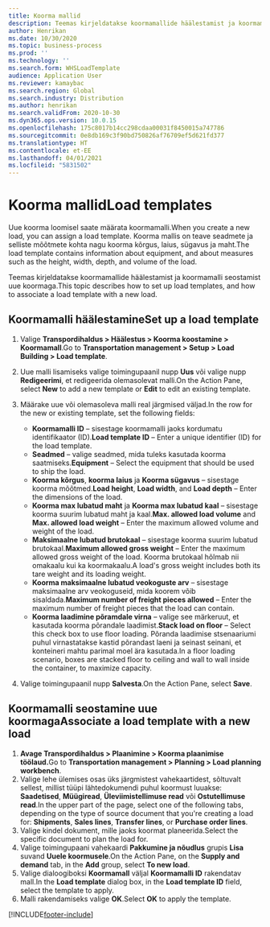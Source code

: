 ```yaml
---
title: Koorma mallid
description: Teemas kirjeldatakse koormamallide häälestamist ja koormamalli seostamist uue koormaga.
author: Henrikan
ms.date: 10/30/2020
ms.topic: business-process
ms.prod: ''
ms.technology: ''
ms.search.form: WHSLoadTemplate
audience: Application User
ms.reviewer: kamaybac
ms.search.region: Global
ms.search.industry: Distribution
ms.author: henrikan
ms.search.validFrom: 2020-10-30
ms.dyn365.ops.version: 10.0.15
ms.openlocfilehash: 175c8017b14cc298cdaa00031f8450015a747786
ms.sourcegitcommit: 0e8db169c3f90bd750826af76709ef5d621fd377
ms.translationtype: HT
ms.contentlocale: et-EE
ms.lasthandoff: 04/01/2021
ms.locfileid: "5831502"
---
```

# <a name="load-templates"></a><span data-ttu-id="70669-103">Koorma mallid</span><span class="sxs-lookup"><span data-stu-id="70669-103">Load templates</span></span>

<span data-ttu-id="70669-104">Uue koorma loomisel saate määrata koormamalli.</span><span class="sxs-lookup"><span data-stu-id="70669-104">When you create a new load, you can assign a load template.</span></span> <span data-ttu-id="70669-105">Koorma mallis on teave seadmete ja selliste mõõtmete kohta nagu koorma kõrgus, laius, sügavus ja maht.</span><span class="sxs-lookup"><span data-stu-id="70669-105">The load template contains information about equipment, and about measures such as the height, width, depth, and volume of the load.</span></span>

<span data-ttu-id="70669-106">Teemas kirjeldatakse koormamallide häälestamist ja koormamalli seostamist uue koormaga.</span><span class="sxs-lookup"><span data-stu-id="70669-106">This topic describes how to set up load templates, and how to associate a load template with a new load.</span></span>

## <a name="set-up-a-load-template"></a><span data-ttu-id="70669-107">Koormamalli häälestamine</span><span class="sxs-lookup"><span data-stu-id="70669-107">Set up a load template</span></span>

1. <span data-ttu-id="70669-108">Valige **Transpordihaldus \> Häälestus \> Koorma koostamine \> Koormamall**.</span><span class="sxs-lookup"><span data-stu-id="70669-108">Go to **Transportation management \> Setup \> Load Building \> Load template**.</span></span>
1. <span data-ttu-id="70669-109">Uue malli lisamiseks valige toimingupaanil nupp **Uus** või valige nupp **Redigeerimi**, et redigeerida olemasolevat malli.</span><span class="sxs-lookup"><span data-stu-id="70669-109">On the Action Pane, select **New** to add a new template or **Edit** to edit an existing template.</span></span>
1. <span data-ttu-id="70669-110">Määrake uue või olemasoleva malli real järgmised väljad.</span><span class="sxs-lookup"><span data-stu-id="70669-110">In the row for the new or existing template, set the following fields:</span></span>

    - <span data-ttu-id="70669-111">**Koormamalli ID** – sisestage koormamalli jaoks kordumatu identifikaator (ID).</span><span class="sxs-lookup"><span data-stu-id="70669-111">**Load template ID** – Enter a unique identifier (ID) for the load template.</span></span>
    - <span data-ttu-id="70669-112">**Seadmed** – valige seadmed, mida tuleks kasutada koorma saatmiseks.</span><span class="sxs-lookup"><span data-stu-id="70669-112">**Equipment** – Select the equipment that should be used to ship the load.</span></span>
    - <span data-ttu-id="70669-113">**Koorma kõrgus**, **koorma laius** ja **Koorma sügavus** – sisestage koorma mõõtmed.</span><span class="sxs-lookup"><span data-stu-id="70669-113">**Load height**, **Load width**, and **Load depth** – Enter the dimensions of the load.</span></span>
    - <span data-ttu-id="70669-114">**Koorma max lubatud maht** ja **Koorma max lubatud kaal** – sisestage koorma suurim lubatud maht ja kaal.</span><span class="sxs-lookup"><span data-stu-id="70669-114">**Max. allowed load volume** and **Max. allowed load weight** – Enter the maximum allowed volume and weight of the load.</span></span>
    - <span data-ttu-id="70669-115">**Maksimaalne lubatud brutokaal** – sisestage koorma suurim lubatud brutokaal.</span><span class="sxs-lookup"><span data-stu-id="70669-115">**Maximum allowed gross weight** – Enter the maximum allowed gross weight of the load.</span></span> <span data-ttu-id="70669-116">Koorma brutokaal hõlmab nii omakaalu kui ka koormakaalu.</span><span class="sxs-lookup"><span data-stu-id="70669-116">A load's gross weight includes both its tare weight and its loading weight.</span></span>
    - <span data-ttu-id="70669-117">**Koorma maksimaalne lubatud veokoguste arv** – sisestage maksimaalne arv veokoguseid, mida koorem võib sisaldada.</span><span class="sxs-lookup"><span data-stu-id="70669-117">**Maximum number of freight pieces allowed** – Enter the maximum number of freight pieces that the load can contain.</span></span>
    - <span data-ttu-id="70669-118">**Koorma laadimine põramdale virna** – valige see märkeruut, et kasutada koorma põrandale laadimist.</span><span class="sxs-lookup"><span data-stu-id="70669-118">**Stack load on floor** – Select this check box to use floor loading.</span></span> <span data-ttu-id="70669-119">Põranda laadimise stsenaariumi puhul virnastatakse kastid põrandast laeni ja seinast seinani, et konteineri mahtu parimal moel ära kasutada.</span><span class="sxs-lookup"><span data-stu-id="70669-119">In a floor loading scenario, boxes are stacked floor to ceiling and wall to wall inside the container, to maximize capacity.</span></span>

1. <span data-ttu-id="70669-120">Valige toimingupaanil nupp **Salvesta**.</span><span class="sxs-lookup"><span data-stu-id="70669-120">On the Action Pane, select **Save**.</span></span>

## <a name="associate-a-load-template-with-a-new-load"></a><span data-ttu-id="70669-121">Koormamalli seostamine uue koormaga</span><span class="sxs-lookup"><span data-stu-id="70669-121">Associate a load template with a new load</span></span>

1. <span data-ttu-id="70669-122">**Avage Transpordihaldus \> Plaanimine \> Koorma plaanimise töölaud.**</span><span class="sxs-lookup"><span data-stu-id="70669-122">Go to **Transportation management \> Planning \> Load planning workbench**.</span></span>
1. <span data-ttu-id="70669-123">Valige lehe ülemises osas üks järgmistest vahekaartidest, sõltuvalt sellest, millist tüüpi lähtedokumendi puhul koormust luuakse: **Saadetised**, **Müügiread**, **Üleviimistellimuse read** või **Ostutellimuse read**.</span><span class="sxs-lookup"><span data-stu-id="70669-123">In the upper part of the page, select one of the following tabs, depending on the type of source document that you're creating a load for: **Shipments**, **Sales lines**, **Transfer lines**, or **Purchase order lines**.</span></span> 
1. <span data-ttu-id="70669-124">Valige kindel dokument, mille jaoks koormat planeerida.</span><span class="sxs-lookup"><span data-stu-id="70669-124">Select the specific document to plan the load for.</span></span>
1. <span data-ttu-id="70669-125">Valige toimingupaani vahekaardi **Pakkumine ja nõudlus** grupis **Lisa** suvand **Uuele koormusele**.</span><span class="sxs-lookup"><span data-stu-id="70669-125">On the Action Pane, on the **Supply and demand** tab, in the **Add** group, select **To new load**.</span></span>
1. <span data-ttu-id="70669-126">Valige dialoogiboksi **Koormamall** väljal **Koormamalli ID** rakendatav mall.</span><span class="sxs-lookup"><span data-stu-id="70669-126">In the **Load template** dialog box, in the **Load template ID** field, select the template to apply.</span></span>
1. <span data-ttu-id="70669-127">Malli rakendamiseks valige **OK**.</span><span class="sxs-lookup"><span data-stu-id="70669-127">Select **OK** to apply the template.</span></span>


[!INCLUDE[footer-include](../../../includes/footer-banner.md)]